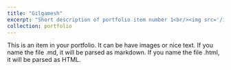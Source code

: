 ```yaml
---
title: "Gilgamesh"
excerpt: "Short description of portfolio item number 1<br/><img src='/images/Gilg.jpg'>"
collection: portfolio
---
```


This is an item in your portfolio. It can be have images or nice text. If you name the file .md, it will be parsed as markdown. If you name the file .html, it will be parsed as HTML. 
